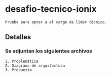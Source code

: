 # desafio-tecnico-ionix
```
Prueba para optar a al cargo de líder técnico.
```

## Detalles
### Se adjuntan los siguientes archivos
```
1. Problemática
2. Diagrama de arquitectura
3. Propuesta
```